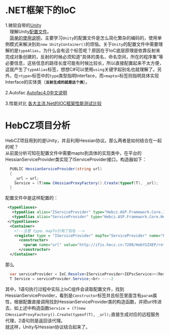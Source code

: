.NET框架下的IoC
===============
1.微软自带的[Unity](http://www.cnblogs.com/think8848/archive/2008/10/25/1319616.html)<br>
　理解Unity[配置文件](http://www.cnblogs.com/doriandeng/archive/2008/02/23/1078386.html)。<br>
　[简单的使用说明](https://jingyan.baidu.com/article/c74d6000840b260f6b595d78.html)，主要学习`Unity`的配置文件是怎么简化繁杂的编码的，使用单例模式来解决到处`new UnityContainer()`的烦恼。关于`Unity`的配置文件中需要理解的是`typeAlias`，为什么会有这个标签呢？原因在于IoC底层原理是依靠反射来完成对象创建的，反射的时候必须知道“具体的类名，命名空间，所在的程序集”等必要信息，这些信息的路径长度可能有时候比较长，所以直接配置起来不太方便，这就产生了`typeAlias`标签，想想C#可以使用`using`关键字起别名也就理解了。另外，在`<type>`标签中的`type`类型指明Interface，而`<mapto>`标签则指明具体实现Interface的实体类（**`反射生成的就是这个类`**）。<br>

2.Autofac
  [Autofac4.0中文说明](http://autofaccn.readthedocs.io/zh/latest/getting-started/index.html#id2)<br>

3.性能对比
  [各大主流.Net的IOC框架性能测试比较](http://www.cnblogs.com/liping13599168/archive/2011/07/17/2108734.html)<br>

HebCZ项目分析
=========================
  HebCZ项目用到的是Unity，并且利用Hessian协议。那么两者是如何结合在一起的呢？<br>
  从前面分析可知在配置文件中需要mapto到具体的实现类中，在平台的HessianServiceProvider类实现了IServiceProvider接口，构造器如下：<br>
  >
  ```C#
    PUBLIC HessianServiceProvider(string url)
    {
      _url = url;
      Service = (T)new CHessianProxyFactory().Create(typeof(T), _url);
    }
  ```
  
  配置文件中是这样配置的：<br>
  >
  ```XML
   <typeAliases>
     <typeAlias alias="IServiceProvider" type="Hebcz.ASP.Framework.Core.IServiceProvider`1,Hebcz.ASP.Framework.Core"/> 
     <typeAlias alias="ServiceProvider" type="Hebcz.ASP.Framework.Core.HessianServiceProvider`1,Hebcz.ASP.Framework.Core"/> 
   </typeAliases>   
    <Container>
      <!--注意 type、mapTo引用了别名 -->
      <register type = "IServiceProvider" mapTo="ServiceProvider" name="EPscService">
        <constructor>
          <param name="url" value="http://ifis.hecz.cn:7200/HebYSZXEP/retmoting/scService"/>
        </constructor>
    </Container>
  ```
  那么<br>
  >
 
  ```C#
    var serviceProvider = IoC.Resolve<IServiceProvider<IEPscService>>(Resources.EPscService);<br> ----1
    T Service = serviceProvider.Service;<br> ----2
 ```
  其中，1语句执行过程中实际上IoC组件会读取配置文件，找到HessianServiceProvider，看到是`Constructor`标签并且标签里面含有`param`属性，根据配置直接调用找到HessianServiceProvider类的构造函数，并把url传进去，如上述中构造函数`Service = (T)new CHessianProxyFactory().Create(typeof(T), _url);`直接生成对应的远程服务代理，2语句则是返回该代理。<br>
  就这样，Unity与Hessian协议结合起来了。
 
  
  
  
  

